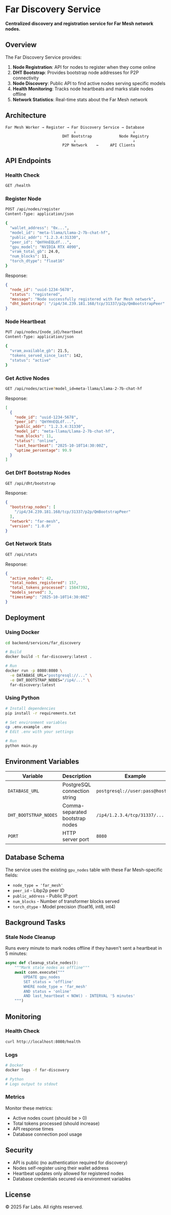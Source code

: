 # Far Discovery Service

**Centralized discovery and registration service for Far Mesh network nodes.**

## Overview

The Far Discovery Service provides:

1. **Node Registration**: API for nodes to register when they come online
2. **DHT Bootstrap**: Provides bootstrap node addresses for P2P connectivity
3. **Node Discovery**: Public API to find active nodes serving specific models
4. **Health Monitoring**: Tracks node heartbeats and marks stale nodes offline
5. **Network Statistics**: Real-time stats about the Far Mesh network

## Architecture

```
Far Mesh Worker → Register → Far Discovery Service → Database
                              ↓                         ↓
                         DHT Bootstrap            Node Registry
                              ↓                         ↓
                         P2P Network    ←     API Clients
```

## API Endpoints

### Health Check
```bash
GET /health
```

### Register Node
```bash
POST /api/nodes/register
Content-Type: application/json

{
  "wallet_address": "0x...",
  "model_id": "meta-llama/Llama-2-7b-chat-hf",
  "public_addr": "1.2.3.4:31330",
  "peer_id": "QmYHnEQLdf...",
  "gpu_model": "NVIDIA RTX 4090",
  "vram_total_gb": 24.0,
  "num_blocks": 11,
  "torch_dtype": "float16"
}
```

Response:
```json
{
  "node_id": "uuid-1234-5678",
  "status": "registered",
  "message": "Node successfully registered with Far Mesh network",
  "dht_bootstrap": "/ip4/34.239.181.168/tcp/31337/p2p/QmBootstrapPeer"
}
```

### Node Heartbeat
```bash
PUT /api/nodes/{node_id}/heartbeat
Content-Type: application/json

{
  "vram_available_gb": 21.5,
  "tokens_served_since_last": 142,
  "status": "active"
}
```

### Get Active Nodes
```bash
GET /api/nodes/active?model_id=meta-llama/Llama-2-7b-chat-hf
```

Response:
```json
[
  {
    "node_id": "uuid-1234-5678",
    "peer_id": "QmYHnEQLdf...",
    "public_addr": "1.2.3.4:31330",
    "model_id": "meta-llama/Llama-2-7b-chat-hf",
    "num_blocks": 11,
    "status": "online",
    "last_heartbeat": "2025-10-10T14:30:00Z",
    "uptime_percentage": 99.9
  }
]
```

### Get DHT Bootstrap Nodes
```bash
GET /api/dht/bootstrap
```

Response:
```json
{
  "bootstrap_nodes": [
    "/ip4/34.239.181.168/tcp/31337/p2p/QmBootstrapPeer"
  ],
  "network": "far-mesh",
  "version": "1.0.0"
}
```

### Get Network Stats
```bash
GET /api/stats
```

Response:
```json
{
  "active_nodes": 42,
  "total_nodes_registered": 157,
  "total_tokens_processed": 15847392,
  "models_served": 3,
  "timestamp": "2025-10-10T14:30:00Z"
}
```

## Deployment

### Using Docker

```bash
cd backend/services/far_discovery

# Build
docker build -t far-discovery:latest .

# Run
docker run -p 8080:8080 \
  -e DATABASE_URL="postgresql://..." \
  -e DHT_BOOTSTRAP_NODES="/ip4/..." \
  far-discovery:latest
```

### Using Python

```bash
# Install dependencies
pip install -r requirements.txt

# Set environment variables
cp .env.example .env
# Edit .env with your settings

# Run
python main.py
```

## Environment Variables

| Variable | Description | Example |
|----------|-------------|---------|
| `DATABASE_URL` | PostgreSQL connection string | `postgresql://user:pass@host/db` |
| `DHT_BOOTSTRAP_NODES` | Comma-separated bootstrap nodes | `/ip4/1.2.3.4/tcp/31337/...` |
| `PORT` | HTTP server port | `8080` |

## Database Schema

The service uses the existing `gpu_nodes` table with these Far Mesh-specific fields:

- `node_type = 'far_mesh'`
- `peer_id` - Libp2p peer ID
- `public_address` - Public IP:port
- `num_blocks` - Number of transformer blocks served
- `torch_dtype` - Model precision (float16, int8, int4)

## Background Tasks

### Stale Node Cleanup

Runs every minute to mark nodes offline if they haven't sent a heartbeat in 5 minutes:

```python
async def cleanup_stale_nodes():
    """Mark stale nodes as offline"""
    await conn.execute("""
        UPDATE gpu_nodes
        SET status = 'offline'
        WHERE node_type = 'far_mesh'
        AND status = 'online'
        AND last_heartbeat < NOW() - INTERVAL '5 minutes'
    """)
```

## Monitoring

### Health Check

```bash
curl http://localhost:8080/health
```

### Logs

```bash
# Docker
docker logs -f far-discovery

# Python
# Logs output to stdout
```

### Metrics

Monitor these metrics:

- Active nodes count (should be > 0)
- Total tokens processed (should increase)
- API response times
- Database connection pool usage

## Security

- API is public (no authentication required for discovery)
- Nodes self-register using their wallet address
- Heartbeat updates only allowed for registered nodes
- Database credentials secured via environment variables

## License

© 2025 Far Labs. All rights reserved.
